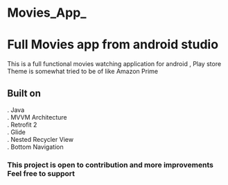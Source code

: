 # Movies_App_
<h1>Full Movies app from android studio</h1>
This is a full functional movies watching application for android  , Play store <br>
Theme is somewhat tried to be of like Amazon Prime
<h2>Built on </h2>
. Java <br>
. MVVM Architecture <br>
. Retrofit 2 <br>
. Glide <br>
. Nested Recycler View <br>
. Bottom Navigation <br>

<h3>This project is open to contribution and more improvements Feel free to support</h3>

